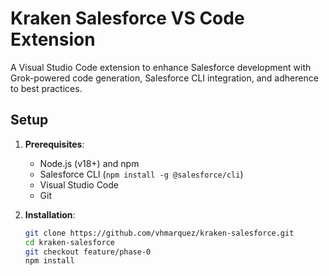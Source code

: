 # Kraken Salesforce VS Code Extension

A Visual Studio Code extension to enhance Salesforce development with Grok-powered code generation, Salesforce CLI integration, and adherence to best practices.

## Setup

1. **Prerequisites**:
   - Node.js (v18+) and npm
   - Salesforce CLI (`npm install -g @salesforce/cli`)
   - Visual Studio Code
   - Git

2. **Installation**:
   ```bash
   git clone https://github.com/vhmarquez/kraken-salesforce.git
   cd kraken-salesforce
   git checkout feature/phase-0
   npm install